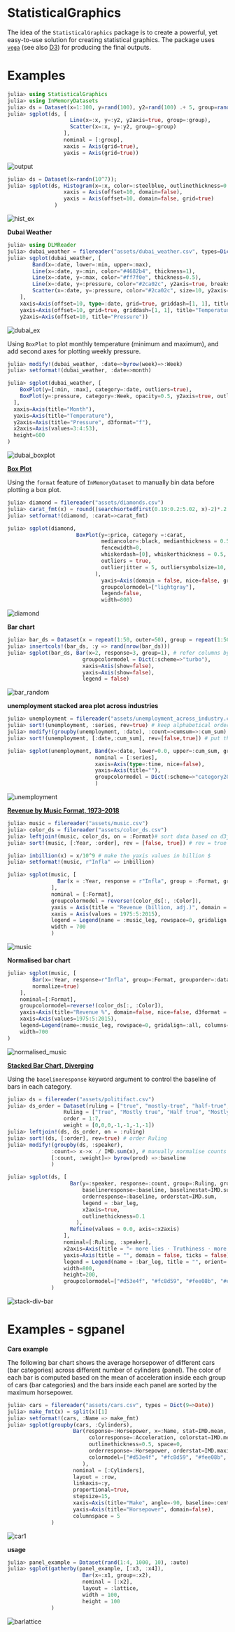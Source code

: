 # StatisticalGraphics

The idea of the `StatisticalGraphics` package is to create a powerful, yet easy-to-use solution for creating statistical graphics. 
The package uses [`vega`](https://vega.github.io/vega/) (see also [D3](https://d3js.org/)) for producing the final outputs.

# Examples

```julia
julia> using StatisticalGraphics
julia> using InMemoryDatasets
julia> ds = Dataset(x=1:100, y=rand(100), y2=rand(100) .+ 5, group=rand(1:2, 100));
julia> sgplot(ds, [
                    Line(x=:x, y=:y2, y2axis=true, group=:group),
                    Scatter(x=:x, y=:y2, group=:group)
                  ],
                  nominal = [:group],
                  xaxis = Axis(grid=true),
                  yaxis = Axis(grid=true))
```

![output](/assets/visualization.svg)

```julia
julia> ds = Dataset(x=randn(10^7));
julia> sgplot(ds, Histogram(x=:x, color=:steelblue, outlinethickness=0.5, space=0.5),
                  xaxis = Axis(offset=10, domain=false),
                  yaxis = Axis(offset=10, domain=false, grid=true)
               )
```

![hist_ex](/assets/hist_ex.svg)

**Dubai Weather**

```julia
julia> using DLMReader
julia> dubai_weather = filereader("assets/dubai_weather.csv", types=Dict(1 => Date))
julia> sgplot(dubai_weather, [
        Band(x=:date, lower=:min, upper=:max),
        Line(x=:date, y=:min, color="#4682b4", thickness=1),
        Line(x=:date, y=:max, color="#ff7f0e", thickness=0.5),
        Line(x=:date, y=:pressure, color="#2ca02c", y2axis=true, breaks=true),
        Scatter(x=:date, y=:pressure, color="#2ca02c", size=10, y2axis=true)
    ],
    xaxis=Axis(offset=10, type=:date, grid=true, griddash=[1, 1], title="Date"),
    yaxis=Axis(offset=10, grid=true, griddash=[1, 1], title="Temperature(°C)"),
    y2axis=Axis(offset=10, title="Pressure"))
```

![dubai_ex](/assets/dubai.svg)

Using `BoxPlot` to plot monthly temperature (minimum and maximum), and add second axes for plotting weekly pressure.

```julia
julia> modify!(dubai_weather, :date=>byrow(week)=>:Week)
julia> setformat!(dubai_weather, :date=>month)

julia> sgplot(dubai_weather, [
    BoxPlot(y=[:min, :max], category=:date, outliers=true),
    BoxPlot(y=:pressure, category=:Week, opacity=0.5, y2axis=true, outliers=true, x2axis=true)
  ],
  xaxis=Axis(title="Month"),
  yaxis=Axis(title="Temperature"),
  y2axis=Axis(title="Pressure", d3format="f"),
  x2axis=Axis(values=3:4:53),
  height=600
)
```

![dubai_boxplot](/assets/dubai_boxplot.svg)


**[Box Plot](https://observablehq.com/@d3/box-plot)**

Using the `format` feature of `InMemoryDataset` to manually bin data before plotting a box plot.

```julia
julia> diamond = filereader("assets/diamonds.csv")
julia> carat_fmt(x) = round((searchsortedfirst(0.19:0.2:5.02, x)-2)*.2 + 0.3, digits=2)
julia> setformat!(diamond, :carat=>carat_fmt)

julia> sgplot(diamond, 
                      BoxPlot(y=:price, category =:carat,
                              mediancolor=:black, medianthickness = 0.5,
                              fencewidth=0,
                              whiskerdash=[0], whiskerthickness = 0.5,
                              outliers = true,
                              outlierjitter = 5, outliersymbolsize=10, outliercolor=:black, outlieropacity=0.1
                            ),
                              yaxis=Axis(domain = false, nice=false, grid=true),
                              groupcolormodel=["lightgray"],
                              legend=false,
                              width=800)
```

![diamond](assets/diamond.svg)

**Bar chart**

```julia
julia> bar_ds = Dataset(x = repeat(1:50, outer=50), group = repeat(1:50, inner = 50))
julia> insertcols!(bar_ds, :y => rand(nrow(bar_ds)))
julia> sgplot(bar_ds, Bar(x=2, response=3, group=1), # refer columns by their index
                        groupcolormodel = Dict(:scheme=>"turbo"),
                        xaxis=Axis(show=false),
                        yaxis=Axis(show=false),
                        legend = false)
```

![bar_random](/assets/bar_random.svg)

**unemployment stacked area plot across industries** 


```julia
julia> unemployment = filereader("assets/unemployment_across_industry.csv", types = Dict(2=>Date))
julia> sort!(unemployment, :series, rev=true) # keep alphabetical order
julia> modify!(groupby(unemployment, :date), :count=>cumsum=>:cum_sum)
julia> sort!(unemployment, [:date,:cum_sum], rev=[false,true]) # put the larger area at the back

julia> sgplot(unemployment, Band(x=:date, lower=0.0, upper=:cum_sum, group=:series, opacity=1),
                            nominal = [:series],
                            xaxis=Axis(type=:time, nice=false),
                            yaxis=Axis(title=""),
                            groupcolormodel = Dict(:scheme=>"category20b"),
                            )
```

![unemployment](/assets/unemployment.svg)

**[Revenue by Music Format, 1973–2018](https://observablehq.com/@mbostock/revenue-by-music-format-1973-2018)**

```julia
julia> music = filereader("assets/music.csv")
julia> color_ds = filereader("assets/color_ds.csv")
julia> leftjoin!(music, color_ds, on = :Format)# sort data based on d3js example
julia> sort!(music, [:Year, :order], rev = [false, true]) # rev = true for :order to make the color similar to d3js example

julia> inbillion(x) = x/10^9 # make the yaxis values in billion $
julia> setformat!(music, r"Infla" => inbillion)

julia> sgplot(music, [
                Bar(x = :Year, response = r"Infla", group = :Format, grouporder = :data, legend = :music_leg, outlinethickness = 0, space = 0.05)
              ],
              nominal = [:Format],
              groupcolormodel = reverse!(color_ds[:, :Color]),
              yaxis = Axis(title = "Revenue (billion, adj.)", domain = false, titlepos=[5,5], titleangle=0, titlealign=:left, titlesize=10),
              xaxis = Axis(values = 1975:5:2015),
              legend = Legend(name = :music_leg, rowspace=0, gridalign = :all, columns = 4, orient = :top, values = color_ds[:, :Format]),
              width = 700
              )
```

![music](/assets/music.svg)

**Normalised bar chart**

```julia
julia> sgplot(music, [
        Bar(x=:Year, response=r"Infla", group=:Format, grouporder=:data, legend=:music_leg, outlinethickness=0, space=0.05,
        normalize=true)
    ],
    nominal=[:Format],
    groupcolormodel=reverse!(color_ds[:, :Color]),
    yaxis=Axis(title="Revenue %", domain=false, nice=false, d3format = "%"),
    xaxis=Axis(values=1975:5:2015),
    legend=Legend(name=:music_leg, rowspace=0, gridalign=:all, columns=4, orient=:top, values=color_ds[:, :Format]),
    width=700
)
```

![normalised_music](assets/normalised_music.svg)

**[Stacked Bar Chart, Diverging](https://observablehq.com/@d3/diverging-stacked-bar-chart)**

Using the `baselineresponse` keyword argument to control the baseline of bars in each category.

```julia
julia> ds = filereader("assets/politifact.csv")
julia> ds_order = Dataset(ruling = ["true", "mostly-true", "half-true","barely-true", "false", "full-flop", "pants-fire"], 
                  Ruling = ["True", "Mostly true", "Half true", "Mostly false", "False", "False", "Pants on fire!"],
                  order = 1:7,
                  weight = [0,0,0,-1,-1,-1,-1])
julia> leftjoin!(ds, ds_order, on = :ruling)
julia> sort!(ds, [:order], rev=true) # order Ruling
julia> modify!(groupby(ds, :speaker), 
              :count=> x->x ./ IMD.sum(x), # manually normalise counts
              [:count, :weight]=> byrow(prod) =>:baseline
              )

julia> sgplot(ds, [
                    Bar(y=:speaker, response=:count, group=:Ruling, grouporder=:data,
                        baselineresponse=:baseline, baselinestat=IMD.sum,
                        orderresponse=:baseline, orderstat=IMD.sum,
                        legend = :bar_leg,
                        x2axis=true,
                        outlinethickness=0.1
                      ),
                    RefLine(values = 0.0, axis=:x2axis)
                  ],
                  nominal=[:Ruling, :speaker],
                  x2axis=Axis(title = "← more lies · Truthiness · more truths →", domain = false, d3format="%", nice=false, grid=true),
                  yaxis=Axis(title = "", domain = false, ticks = false),
                  legend = Legend(name = :bar_leg, title = "", orient=:top, columns=0, size=200, columnspace = 10 ),
                  width=800,
                  height=200,
                  groupcolormodel=["#d53e4f", "#fc8d59", "#fee08b", "#e6f598", "#99d594", "#3288bd"]
              )
```

![stack-div-bar](assets/stack-div-bar.svg)

# Examples - sgpanel

**Cars example**

The following bar chart shows the average horsepower of different cars (bar categories) across different number of cylinders (panel). The color of each bar is computed based on the mean of acceleration inside each group of cars (bar categories) and the bars inside each panel are sorted by the maximum horsepower.

```julia
julia> cars = filereader("assets/cars.csv", types = Dict(9=>Date))
julia> make_fmt(x) = split(x)[1]
julia> setformat!(cars, :Name => make_fmt)
julia> sgplot(groupby(cars, :Cylinders), 
                     Bar(response=:Horsepower, x=:Name, stat=IMD.mean,
                          colorresponse=:Acceleration, colorstat=IMD.mean,
                          outlinethickness=0.5, space=0,
                          orderresponse=:Horsepower, orderstat=IMD.maximum,
                          colormodel=["#d53e4f", "#fc8d59", "#fee08b", "#e6f598", "#99d594"]
                        ),
                     nominal = [:Cylinders],
                     layout = :row,
                     linkaxis=:y,
                     proportional=true,
                     stepsize=15,
                     xaxis=Axis(title="Make", angle=-90, baseline=:center, align=:right, ticksize=0, domain=false),
                     yaxis=Axis(title="Horsepower", domain=false),
                     columnspace = 5
              )
```

![car1](assets/car1.svg)

**usage**

```julia
julia> panel_example = Dataset(rand(1:4, 1000, 10), :auto)
julia> sgplot(gatherby(panel_example, [:x3, :x4]), 
                        Bar(x=:x1, group=:x2),
                        nominal = [:x2],
                        layout = :lattice,
                        width = 100,
                        height = 100
              )
```

![barlattice](assets/barlattice.svg)

